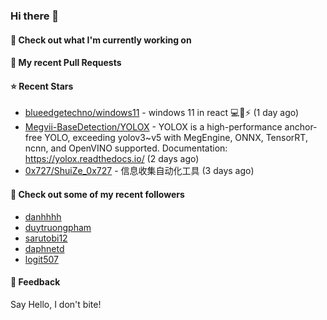 ### Hi there 👋

#### 👷 Check out what I'm currently working on

#### 🔨 My recent Pull Requests


#### ⭐ Recent Stars

- [blueedgetechno/windows11](https://github.com/blueedgetechno/windows11) - windows 11 in react 💻🌈⚡ (1 day ago)
- [Megvii-BaseDetection/YOLOX](https://github.com/Megvii-BaseDetection/YOLOX) - YOLOX is a high-performance anchor-free YOLO, exceeding yolov3~v5 with MegEngine, ONNX, TensorRT, ncnn, and OpenVINO supported. Documentation: https://yolox.readthedocs.io/ (2 days ago)
- [0x727/ShuiZe_0x727](https://github.com/0x727/ShuiZe_0x727) - 信息收集自动化工具 (3 days ago)

#### 👯 Check out some of my recent followers

- [danhhhh](https://github.com/danhhhh)
- [duytruongpham](https://github.com/duytruongpham)
- [sarutobi12](https://github.com/sarutobi12)
- [daphnetd](https://github.com/daphnetd)
- [logit507](https://github.com/logit507)

#### 💬 Feedback

Say Hello, I don't bite!